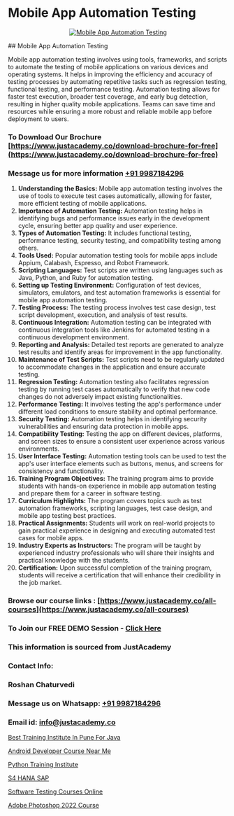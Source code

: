 # Mobile App Automation Testing

<p align="center">
  <a href="https://justacademy.co/program-detail/software-testing">
    <img src="https://justacademy.co/storage2/program_images/1704700438.webp" alt="Mobile App Automation Testing">
  </a>
</p>
## Mobile App Automation Testing

Mobile app automation testing involves using tools, frameworks, and scripts to automate the testing of mobile applications on various devices and operating systems. It helps in improving the efficiency and accuracy of testing processes by automating repetitive tasks such as regression testing, functional testing, and performance testing. Automation testing allows for faster test execution, broader test coverage, and early bug detection, resulting in higher quality mobile applications. Teams can save time and resources while ensuring a more robust and reliable mobile app before deployment to users.
### To Download Our Brochure [https://www.justacademy.co/download-brochure-for-free](https://www.justacademy.co/download-brochure-for-free)
### Message us for more information [+91 9987184296](https://api.whatsapp.com/send?phone=919987184296)
1) **Understanding the Basics:** Mobile app automation testing involves the use of tools to execute test cases automatically, allowing for faster, more efficient testing of mobile applications.
2) **Importance of Automation Testing:** Automation testing helps in identifying bugs and performance issues early in the development cycle, ensuring better app quality and user experience.
3) **Types of Automation Testing:** It includes functional testing, performance testing, security testing, and compatibility testing among others.
4) **Tools Used:** Popular automation testing tools for mobile apps include Appium, Calabash, Espresso, and Robot Framework.
5) **Scripting Languages:** Test scripts are written using languages such as Java, Python, and Ruby for automation testing.
6) **Setting up Testing Environment:** Configuration of test devices, simulators, emulators, and test automation frameworks is essential for mobile app automation testing.
7) **Testing Process:** The testing process involves test case design, test script development, execution, and analysis of test results.
8) **Continuous Integration:** Automation testing can be integrated with continuous integration tools like Jenkins for automated testing in a continuous development environment.
9) **Reporting and Analysis:** Detailed test reports are generated to analyze test results and identify areas for improvement in the app functionality.
10) **Maintenance of Test Scripts:** Test scripts need to be regularly updated to accommodate changes in the application and ensure accurate testing.
11) **Regression Testing:** Automation testing also facilitates regression testing by running test cases automatically to verify that new code changes do not adversely impact existing functionalities.
12) **Performance Testing:** It involves testing the app's performance under different load conditions to ensure stability and optimal performance.
13) **Security Testing:** Automation testing helps in identifying security vulnerabilities and ensuring data protection in mobile apps.
14) **Compatibility Testing:** Testing the app on different devices, platforms, and screen sizes to ensure a consistent user experience across various environments.
15) **User Interface Testing:** Automation testing tools can be used to test the app's user interface elements such as buttons, menus, and screens for consistency and functionality.
16) **Training Program Objectives:** The training program aims to provide students with hands-on experience in mobile app automation testing and prepare them for a career in software testing.
17) **Curriculum Highlights:** The program covers topics such as test automation frameworks, scripting languages, test case design, and mobile app testing best practices.
18) **Practical Assignments:** Students will work on real-world projects to gain practical experience in designing and executing automated test cases for mobile apps.
19) **Industry Experts as Instructors:** The program will be taught by experienced industry professionals who will share their insights and practical knowledge with the students.
20) **Certification:** Upon successful completion of the training program, students will receive a certification that will enhance their credibility in the job market.

### Browse our course links : [https://www.justacademy.co/all-courses](https://www.justacademy.co/all-courses) 
### To Join our FREE DEMO Session - [Click Here](https://www.justacademy.co/register-for-course-demo)


### This information is sourced from JustAcademy
### Contact Info:
### Roshan Chaturvedi
### Message us on Whatsapp: [+91 9987184296](https://api.whatsapp.com/send?phone=919987184296)
### Email id: [info@justacademy.co](mailto:info@justacademy.co)
                
[Best Training Institute In Pune For Java](https://www.linkedin.com/pulse/best-training-institute-pune-java-justacademy-beangaluru-50toe?trackingId=431hyb%2Bkny%2F1EWX8V15uAA%3D%3D&lipi=urn%3Ali%3Apage%3Ad_flagship3_company_admin%3BV3sjVNqrQV6LT8YmMJxhFA%3D%3D)

[Android Developer Course Near Me](https://www.linkedin.com/pulse/android-developer-course-near-me-justacademy-mumbai-pi01f/)

[Python Training Institute](https://medium.com/@ranemanish460/python-training-institute-0808f7a5963c)

[S4 HANA SAP](https://medium.com/@negishivu99/s4-hana-sap-6cc4abd16496)

[Software Testing Courses Online](https://justacademyin.github.io/justacademy/software-testing-courses-online)

[Adobe Photoshop 2022 Course](https://justacademyin.github.io/justacademy/adobe-photoshop-2022-course)

